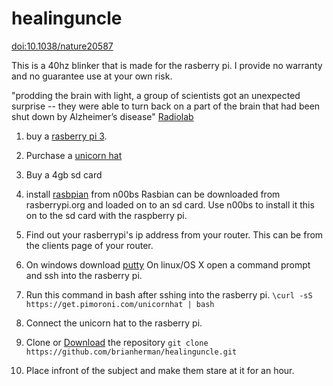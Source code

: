 # healinguncle
[doi:10.1038/nature20587](http://www.nature.com/nature/journal/v540/n7632/full/nature20587.html)

This is a 40hz blinker that is made for the rasberry pi. I provide no warranty and no guarantee use at your own risk.

"prodding the brain with light, a group of scientists got an unexpected surprise -- they were able to turn back on a part of the brain that had been shut down by Alzheimer’s disease" [Radiolab](http://www.radiolab.org/story/bringing-gamma-back/)

1. buy a [rasberry pi 3](https://www.raspberrypi.org/).

1. Purchase a [unicorn hat](https://shop.pimoroni.com/products/unicorn-hat)

1. Buy a 4gb sd card

1. install [rasbpian](https://www.raspberrypi.org/downloads/noobs/) from n00bs
Rasbian can be downloaded from rasberrypi.org and loaded on to an sd card. Use n00bs to install it this on to the sd card with the raspberry pi.

1. Find out your rasberrypi's ip address from your router. This can be from the clients page of your router.

1. On windows download [putty](http://www.chiark.greenend.org.uk/~sgtatham/putty/latest.html) On linux/OS X open a command prompt and ssh into the rasberry pi.

1. Run this command in bash after sshing into the rasberry pi. ```\curl -sS https://get.pimoroni.com/unicornhat | bash```    

1. Connect the unicorn hat to the rasberry pi.

1. Clone or [Download](https://github.com/brianherman/healinguncle/archive/master.zip) the repository 
```git clone https://github.com/brianherman/healinguncle.git ```

1. Place infront of the subject and make them stare at it for an hour.


